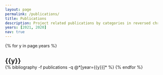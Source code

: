 ```yaml
---
layout: page
permalink: /publications/
title: Publications
description: Project related publications by categories in reversed chronological order.
years: [2021, 2020]
nav: true
---
```


<div class="publications">

{% for y in page.years %}
  <h2 style="margin-bottom:0" class="year">{{y}}</h2>
  {% bibliography -f publications -q @*[year={{y}}]* %}
{% endfor %}

</div>
